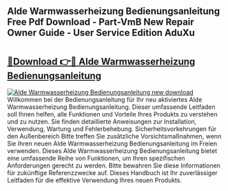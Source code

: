 ## Alde Warmwasserheizung Bedienungsanleitung Free Pdf Download - Part-VmB New Repair Owner Guide - User Service Edition AduXu

# <h2><a href="http://df4jfst.blite.top/?on=Alde+Warmwasserheizung+Bedienungsanleitung">🔗Download 👉🔴 Alde Warmwasserheizung Bedienungsanleitung</a></h2>

[![Alde Warmwasserheizung Bedienungsanleitung new download](https://i.imgur.com/lujVjoI.png)](http://df4jfst.blite.top/?on=Alde+Warmwasserheizung+Bedienungsanleitung)
Willkommen bei der Bedienungsanleitung für Ihr neu aktiviertes Alde Warmwasserheizung Bedienungsanleitung. Dieser umfassende Leitfaden soll Ihnen helfen, alle Funktionen und Vorteile Ihres Produkts zu verstehen und zu nutzen. Sie finden detaillierte Anweisungen zur Installation, Verwendung, Wartung und Fehlerbehebung. Sicherheitsvorkehrungen für den Außenbereich Bitte treffen Sie zusätzliche Vorsichtsmaßnahmen, wenn Sie Ihren neuen Alde Warmwasserheizung Bedienungsanleitung im Freien verwenden. Dieses Alde Warmwasserheizung Bedienungsanleitung bietet eine umfassende Reihe von Funktionen, um Ihren spezifischen Anforderungen gerecht zu werden. Bitte bewahren Sie diese Informationen für zukünftige Referenzzwecke auf. Dieses Handbuch ist Ihr zuverlässiger Leitfaden für die effektive Verwendung Ihres neuen Produkts.
